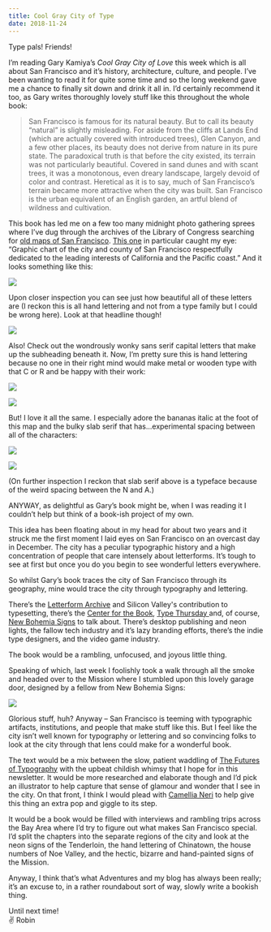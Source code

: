 ```yaml
---
title: Cool Gray City of Type
date: 2018-11-24
---
```


Type pals! Friends!

I’m reading Gary Kamiya’s _Cool Gray City of Love_ this week which is all about San Francisco and it’s history, architecture, culture, and people. I’ve been wanting to read it for quite some time and so the long weekend gave me a chance to finally sit down and drink it all in. I’d certainly recommend it too, as Gary writes thoroughly lovely stuff like this throughout the whole book:

> San Francisco is famous for its natural beauty. But to call its beauty “natural” is slightly misleading. For aside from the cliffs at Lands End (which are actually covered with introduced trees), Glen Canyon, and a few other places, its beauty does not derive from nature in its pure state. The paradoxical truth is that before the city existed, its terrain was not particularly beautiful. Covered in sand dunes and with scant trees, it was a monotonous, even dreary landscape, largely devoid of color and contrast. Heretical as it is to say, much of San Francisco’s terrain became more attractive when the city was built. San Francisco is the urban equivalent of an English garden, an artful blend of wildness and cultivation.

This book has led me on a few too many midnight photo gathering sprees where I’ve dug through the archives of the Library of Congress searching for [old maps of San Francisco](https://www.loc.gov/maps/?q=san+francisco&st=gallery). [This one](http://memory.loc.gov/cgi-bin/map_item.pl?data=/gmd436/g4364/g4364s/pm000360.jp2&itemLink=D?gmd:16:./temp/~ammem_XoCO:&title=Graphic+chart+of+the+city+and+county+of+San+Francisco+respectfully+dedicated+to+the+leading+interests+of+California+and+the+Pacific+coast.&style=gmd&legend=) in particular caught my eye: “Graphic chart of the city and county of San Francisco respectfully dedicated to the leading interests of California and the Pacific coast.” And it looks something like this:

![](https://buttondown.s3.us-west-2.amazonaws.com/images/23b0b40a-e951-4ca7-a104-bbecf120e916.jpg)

Upon closer inspection you can see just how beautiful all of these letters are (I reckon this is all hand lettering and not from a type family but I could be wrong here). Look at that headline though!

![](https://buttondown.s3.us-west-2.amazonaws.com/images/9fbb8c2f-72c4-4208-95f9-21f93330fb68.png)

Also! Check out the wondrously wonky sans serif capital letters that make up the subheading beneath it. Now, I’m pretty sure this is hand lettering because no one in their right mind would make metal or wooden type with that C or R and be happy with their work:

![](https://buttondown.s3.us-west-2.amazonaws.com/images/94a5bd8f-1a10-44f8-ba2d-375ab208944f.png)

![](https://buttondown.s3.us-west-2.amazonaws.com/images/a968cf0c-24dd-42eb-976e-967eb7b242f1.png)

But! I love it all the same. I especially adore the bananas italic at the foot of this map and the bulky slab serif that has...experimental spacing between all of the characters:

![](https://buttondown.s3.us-west-2.amazonaws.com/images/685a7fe3-b8e3-4500-bd1d-b85aad12ed96.png)

![](https://buttondown.s3.us-west-2.amazonaws.com/images/e174bddc-1a22-4220-add7-25b05068fc80.png)

(On further inspection I reckon that slab serif above is a typeface because of the weird spacing between the N and A.)

ANYWAY, as delightful as Gary’s book might be, when I was reading it I couldn’t help but think of a book-ish project of my own.

This idea has been floating about in my head for about two years and it struck me the first moment I laid eyes on San Francisco on an overcast day in December. The city has a peculiar typographic history and a high concentration of people that care intensely about letterforms. It’s tough to see at first but once you do you begin to see wonderful letters everywhere.

So whilst Gary’s book traces the city of San Francisco through its geography, mine would trace the city through typography and lettering.

There’s the [Letterform Archive](https://letterformarchive.org/) and Silicon Valley's contribution to typesetting, there’s the [Center for the Book](https://sfcb.org/), [Type Thursday ](https://www.typethursday.org/san-francisco/) and, of course, [New Bohemia Signs](https://www.newbohemiasigns.com/about/) to talk about. There’s desktop publishing and neon lights, the fallow tech industry and it’s lazy branding efforts, there’s the indie type designers, and the video game industry.

The book would be a rambling, unfocused, and joyous little thing.

Speaking of which, last week I foolishly took a walk through all the smoke and headed over to the Mission where I stumbled upon this lovely garage door, designed by a fellow from New Bohemia Signs:

![](https://buttondown.s3.us-west-2.amazonaws.com/images/bb61b83b-3e90-4fed-85ba-3bf38d475d69.jpg)

Glorious stuff, huh? Anyway – San Francisco is teeming with typographic artifacts, institutions, and people that make stuff like this. But I feel like the city isn’t well known for typography or lettering and so convincing folks to look at the city through that lens could make for a wonderful book.

The text would be a mix between the slow, patient waddling of [The Futures of Typography](http://robinrendle.com/essays/futures-of-typography) with the upbeat childish whimsy that I hope for in this newsletter. It would be more researched and elaborate though and I’d pick an illustrator to help capture that sense of glamour and wonder that I see in the city. On that front, I think I would plead with [Camellia Neri](https://dribbble.com/camellianeri) to help give this thing an extra pop and giggle to its step.

It would be a book would be filled with interviews and rambling trips across the Bay Area where I’d try to figure out what makes San Francisco special. I’d split the chapters into the separate regions of the city and look at the neon signs of the Tenderloin, the hand lettering of Chinatown, the house numbers of Noe Valley, and the hectic, bizarre and hand-painted signs of the Mission.

Anyway, I think that’s what Adventures and my blog has always been really; it’s an excuse to, in a rather roundabout sort of way, slowly write a bookish thing.

Until next time! <br>
✌️ Robin

<br>
<br>
<br>

